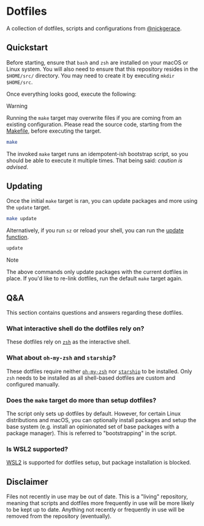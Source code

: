 # Dotfiles

A collection of dotfiles, scripts and configurations from [@nickgerace](https://github.com/nickgerace).

## Quickstart

Before starting, ensure that `bash` and `zsh` are installed on your macOS or Linux system.
You will also need to ensure that this repository resides in the `$HOME/src/` directory.
You may need to create it by executing `mkdir $HOME/src`.

Once everything looks good, execute the following:

> [!WARNING]
> Running the `make` target may overwrite files if you are coming from an existing configuration.
> Please read the source code, starting from the [Makefile](Makefile), before executing the target.

```bash
make
```

The invoked `make` target runs an idempotent-ish bootstrap script, so you should be able to execute it multiple times.
That being said: *caution is advised*.

## Updating

Once the initial `make` target is ran, you can update packages and more using the `update` target.

```bash
make update
```

Alternatively, if you run `sz` or reload your shell, you can run the [update function](zsh/update.zsh).

```bash
update
```

> [!NOTE]
> The above commands only update packages with the current dotfiles in place.
> If you'd like to re-link dotfiles, run the default `make` target again.

## Q&A

This section contains questions and answers regarding these dotfiles.

### What interactive shell do the dotfiles rely on?

These dotfiles rely on [`zsh`](https://www.zsh.org/) as the interactive shell.

### What about `oh-my-zsh` and `starship`?

These dotfiles require neither [`oh-my-zsh`](https://ohmyz.sh/) nor [`starship`](https://starship.rs/) to be installed.
Only `zsh` needs to be installed as all shell-based dotfiles are custom and configured manually.

### Does the `make` target do more than setup dotfiles?

The script only sets up dotfiles by default.
However, for certain Linux distributions and macOS, you can optionally install packages and setup the base system (e.g. install an opinionated set of base packages with a package manager).
This is referred to "bootstrapping" in the script.

### Is WSL2 supported?

[WSL2](https://learn.microsoft.com/en-us/windows/wsl/) is supported for dotfiles setup, but package installation is blocked.

## Disclaimer

Files not recently in use may be out of date.
This is a "living" repository, meaning that scripts and dotfiles more frequently in use will be more likely to be kept up to date.
Anything not recently or frequently in use will be removed from the repository (eventually).
